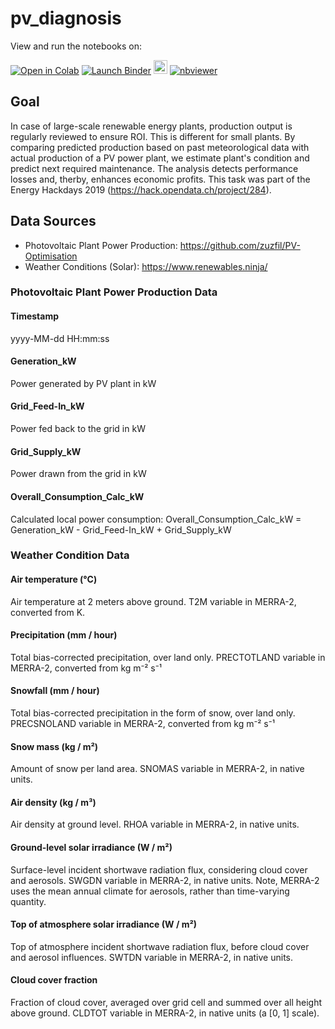 # pv_diagnosis

View and run the notebooks on:

[![Open in Colab](https://colab.research.google.com/assets/colab-badge.svg)](https://colab.research.google.com/github/andygubser/pv_diagnosis/blob/master)
[![Launch Binder](https://mybinder.org/badge_logo.svg)](https://mybinder.org/v2/gh/andygubser/pv_diagnosis/master)
[<img height="22"  src="https://beta.deepnote.com/buttons/launch-in-deepnote.svg">](https://beta.deepnote.com/launch?template=data-science&url=https%3A//github.com/andygubser/pv_diagnosis/master)
[![nbviewer](https://img.shields.io/badge/view%20on-nbviewer-brightgreen.svg)](https://nbviewer.jupyter.org/github/andygubser/pv_diagnosis/tree/master/)

## Goal
In case of large-scale renewable energy plants, production output is regularly reviewed to ensure ROI. This is different for small plants. By comparing predicted production based on past meteorological data with actual production of a PV power plant, we estimate plant's condition and predict next required maintenance. The analysis detects performance losses and, therby, enhances economic profits. This task was part of the Energy Hackdays 2019 (https://hack.opendata.ch/project/284). 

## Data Sources
- Photovoltaic Plant Power Production: https://github.com/zuzfil/PV-Optimisation
- Weather Conditions (Solar): https://www.renewables.ninja/


### Photovoltaic Plant Power Production Data

#### Timestamp
yyyy-MM-dd HH:mm:ss

#### Generation_kW
Power generated by PV plant in kW

#### Grid_Feed-In_kW
Power fed back to the grid in kW

#### Grid_Supply_kW
Power drawn from the grid in kW

#### Overall_Consumption_Calc_kW
Calculated local power consumption: Overall_Consumption_Calc_kW = Generation_kW - Grid_Feed-In_kW + Grid_Supply_kW


### Weather Condition Data

#### Air temperature (°C)
Air temperature at 2 meters above ground. T2M variable in MERRA-2, converted from K.

#### Precipitation (mm / hour)
Total bias-corrected precipitation, over land only. PRECTOTLAND variable in MERRA-2, converted from kg m⁻² s⁻¹

#### Snowfall (mm / hour)
Total bias-corrected precipitation in the form of snow, over land only. PRECSNOLAND variable in MERRA-2, converted from kg m⁻² s⁻¹

#### Snow mass (kg / m²)
Amount of snow per land area. SNOMAS variable in MERRA-2, in native units.

#### Air density (kg / m³)
Air density at ground level. RHOA variable in MERRA-2, in native units.

#### Ground-level solar irradiance (W / m²)
Surface-level incident shortwave radiation flux, considering cloud cover and aerosols. SWGDN variable in MERRA-2, in native units. Note, MERRA-2 uses the mean annual climate for aerosols, rather than time-varying quantity.

#### Top of atmosphere solar irradiance (W / m²)
Top of atmosphere incident shortwave radiation flux, before cloud cover and aerosol influences. SWTDN variable in MERRA-2, in native units.

#### Cloud cover fraction
Fraction of cloud cover, averaged over grid cell and summed over all height above ground. CLDTOT variable in MERRA-2, in native units (a [0, 1] scale).
